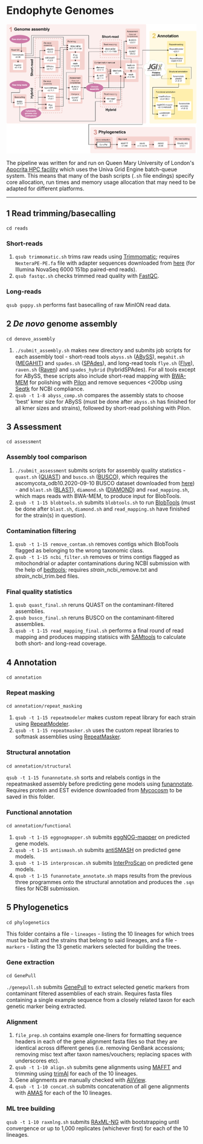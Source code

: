 # Endophyte Genomes
 
![Pipeline workflow](pipeline.png)

The pipeline was written for and run on Queen Mary University of London's [Apocrita HPC facility](http://doi.org/10.5281/zenodo.438045) which uses the Univa Grid Engine batch-queue system. This means that many of the bash scripts (`.sh` file endings) specify core allocation, run times and memory usage allocation that may need to be adapted for different platforms.

---

## 1 Read trimming/basecalling

`cd reads`

### Short-reads

1. `qsub trimmomatic.sh` trims raw reads using [Trimmomatic](http://www.usadellab.org/cms/?page=trimmomatic); requires `NexteraPE-PE.fa` file with adapter sequences downloaded from [here](https://github.com/timflutre/trimmomatic/blob/master/adapters/NexteraPE-PE.fa) (for Illumina NovaSeq 6000 151bp paired-end reads).
2. `qsub fastqc.sh` checks trimmed read quality with [FastQC](https://www.bioinformatics.babraham.ac.uk/projects/fastqc/).

### Long-reads

`qsub guppy.sh` performs fast basecalling of raw MinION read data.

## 2 *De novo* genome assembly

`cd denovo_assembly`

1. `./submit_assembly.sh` makes new directory and submits job scripts for each assembly tool - short-read tools `abyss.sh` ([ABySS](https://github.com/bcgsc/abyss)), `megahit.sh` ([MEGAHIT](https://github.com/voutcn/megahit)) and `spades.sh` ([SPAdes](https://github.com/ablab/spades)), and long-read tools `flye.sh` ([Flye](https://github.com/fenderglass/Flye)), `raven.sh` ([Raven](https://github.com/lbcb-sci/raven)) and `spades_hybrid` (hybridSPAdes). For all tools except for ABySS, these scripts also include short-read mapping with [BWA-MEM](https://github.com/lh3/bwa) for polishing with [Pilon](https://github.com/broadinstitute/pilon) and remove sequences <200bp using [Seqtk](https://github.com/lh3/seqtk) for NCBI compliance.
2. `qsub -t 1-8 abyss_comp.sh` compares the assembly stats to choose 'best' kmer size for ABySS (must be done after `abyss.sh` has finished for all kmer sizes and strains), followed by short-read polishing with Pilon.


## 3 Assessment

`cd assessment`

### Assembly tool comparison

1. `./submit_assessment` submits scripts for assembly quality statistics - `quast.sh` ([QUAST](https://github.com/ablab/quast)) and `busco.sh` ([BUSCO](https://busco.ezlab.org/)), which requires the ascomycota_odb10.2020-09-10 BUSCO dataset downloaded from [here](https://busco-data.ezlab.org/v4/data/lineages/)) - and `blast.sh` ([BLAST](https://blast.ncbi.nlm.nih.gov/Blast.cgi)), `diamond.sh` ([DIAMOND](https://github.com/bbuchfink/diamond)) and `read_mapping.sh`, which maps reads with BWA-MEM, to produce input for BlobTools.
2. `qsub -t 1-15 blobtools.sh` submits `blobtools.sh` to run [BlobTools](https://github.com/DRL/blobtools) (must be done after `blast.sh`, `diamond.sh` and `read_mapping.sh` have finished for the strain(s) in question).

### Contamination filtering

1. `qsub -t 1-15 remove_contam.sh` removes contigs which BlobTools flagged as belonging to the wrong taxonomic class.
2. `qsub -t 1-15 ncbi_filter.sh` removes or trims contigs flagged as mitochondrial or adapter contaminations during NCBI submission with the help of [bedtools](https://bedtools.readthedocs.io/en/latest/); requires *strain*_ncbi_remove.txt and *strain*_ncbi_trim.bed files.

### Final quality statistics

1. `qsub quast_final.sh` reruns QUAST on the contaminant-filtered assemblies.
2. `qsub busco_final.sh` reruns BUSCO on the contaminant-filtered assemblies.
3. `qsub -t 1-15 read_mapping_final.sh` performs a final round of read mapping and produces mapping statisics with [SAMtools](http://www.htslib.org/) to calculate both short- and long-read coverage.


## 4 Annotation

`cd annotation`

### Repeat masking

`cd annotation/repeat_masking`

1. `qsub -t 1-15 repeatmodeler` makes custom repeat library for each strain using [RepeatModeler](https://www.repeatmasker.org/RepeatModeler/).
2. `qsub -t 1-15 repeatmasker.sh` uses the custom repeat libraries to softmask assemblies using [RepeatMasker](https://www.repeatmasker.org/RepeatMasker/).

### Structural annotation

`cd annotation/structural`

`qsub -t 1-15 funannotate.sh` sorts and relabels contigs in the repeatmasked assembly before predicting gene models using [funannotate](https://github.com/nextgenusfs/funannotate). Requires protein and EST evidence downloaded from [Mycocosm](https://mycocosm.jgi.doe.gov/mycocosm/home) to be saved in this folder.

### Functional annotation

`cd annotation/functional`

1. `qsub -t 1-15 eggnogmapper.sh` submits [eggNOG-mapper](https://github.com/eggnogdb/eggnog-mapper) on predicted gene models.
2. `qsub -t 1-15 antismash.sh` submits [antiSMASH](https://github.com/antismash/antismash) on predicted gene models.
3. `qsub -t 1-15 interproscan.sh` submits [InterProScan](https://github.com/ebi-pf-team/interproscan) on predicted gene models.
4. `qsub -t 1-15 funannotate_annotate.sh` maps results from the previous three programmes onto the structural annotation and produces the `.sqn` files for NCBI submission.

## 5 Phylogenetics

`cd phylogenetics`

This folder contains a file - `lineages` - listing the 10 lineages for which trees must be built and the strains that belong to said lineages, and a file - `markers` - listing the 13 genetic markers selected for building the trees.

### Gene extraction

`cd GenePull`

`./genepull.sh` submits [GenePull](https://github.com/Rowena-h/MiscGenomicsTools/tree/main/GenePull) to extract selected genetic markers from contaminant filtered assemblies of each strain. Requires fasta files containing a single example sequence from a closely related taxon for each genetic marker being extracted.

### Alignment

1. `file_prep.sh` contains example one-liners for formatting sequence headers in each of the gene alignment fasta files so that they are identical across different genes (i.e. removing GenBank accessions; removing misc text after taxon names/vouchers; replacing spaces with underscores etc).
2. `qsub -t 1-10 align.sh` submits gene alignments using [MAFFT](https://github.com/GSLBiotech/mafft) and trimming using [trimAl](https://github.com/inab/trimal) for each of the 10 lineages.
3. Gene alignments are manually checked with [AliView](https://github.com/AliView/AliView).
4. `qsub -t 1-10 concat.sh` submits concatenation of all gene alignments with [AMAS](https://github.com/marekborowiec/AMAS) for each of the 10 lineages.

### ML tree building

`qsub -t 1-10 raxmlng.sh` submits [RAxML-NG](https://github.com/amkozlov/raxml-ng) with bootstrapping until convergence or up to 1,000 replicates (whichever first) for each of the 10 lineages.
